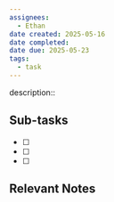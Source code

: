 ```yaml
---
assignees:
  - Ethan
date created: 2025-05-16
date completed: 
date due: 2025-05-23
tags:
  - task
---
```


description::<br>

## Sub-tasks

 - [ ] 
 - [ ] 
 - [ ] 

## Relevant Notes

